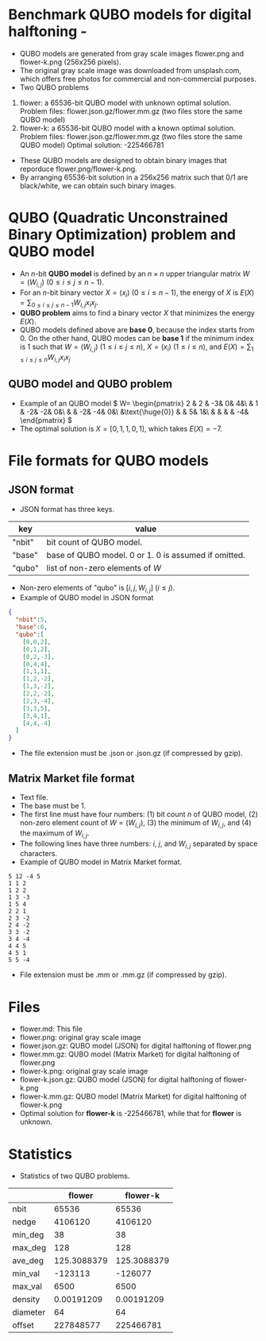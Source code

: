 # Benchmark QUBO models for digital halftoning -

* QUBO models are generated from gray scale images flower.png and flower-k.png (256x256 pixels).
* The original gray scale image was downloaded from unsplash.com, which offers free photos for commercial and non-commercial purposes.
* Two QUBO problems
1.  flower: a 65536-bit QUBO model with unknown optimal solution.
    Problem files: flower.json.gz/flower.mm.gz   (two files store the same QUBO model)
2. flower-k: a 65536-bit QUBO model with a known optimal solution.
    Problem files: flower.json.gz/flower.mm.gz   (two files store the same QUBO model)
    Optimal solution: -225466781
* These QUBO models are designed to obtain binary images that reporduce flower.png/flower-k.png.
* By arranging 65536-bit solution in a 256x256 matrix such that 0/1 are black/white, we can obtain such binary images.


# QUBO (Quadratic Unconstrained Binary Optimization) problem and QUBO model
* An $n$-bit **QUBO model** is defined by an $n\times n$ upper triangular matrix $W=(W_{i,j})$ $(0\leq i\leq j\leq n-1)$.
* For an $n$-bit binary vector $X=(x_i)$ $(0\leq i\leq n-1)$, the energy of $X$ is $E(X)=\sum_{0\leq i\leq j\leq n-1}W_{i,j}x_ix_j$.
* **QUBO problem** aims to find a binary vector $X$ that minimizes the energy $E(X)$.
* QUBO models defined above are **base 0**, because the index starts from 0. On the other hand, QUBO modes can be **base 1** if the minimum index is 1 such that $W=(W_{i,j})$ $(1\leq i\leq j\leq n)$, $X=(x_i)$ $(1\leq i\leq n)$, and $E(X)=\sum_{1\leq i\leq j\leq n}W_{i,j}x_ix_j$

## QUBO model and QUBO problem
* Example of an QUBO model
$
W=
\begin{pmatrix} 
2 & 2 & -3& 0& 4&\\ 
 & 1 & -2& -2& 0&\\ 
 &  & -2& -4& 0&\\ 
 &\text{\huge{0}}  & & 5& 1&\\ 
 &  & & & -4& 
\end{pmatrix}
$
* The optimal solution is $X=[0,1,1,0,1]$, which takes $E(X)=-7$.

# File formats for QUBO models

## JSON format
* JSON format has three keys.
  
| key    | value                                                |
| ------ | ---------------------------------------------------- |
| "nbit" | bit count of QUBO model.                             |
| "base" | base of QUBO model. 0 or 1. 0 is assumed if omitted. |
| "qubo" | list of non-zero elements of $W$                     |

* Non-zero elements of "qubo" is $[i,j,W_{i,j}]$ $(i\leq j)$.
* Example of QUBO model in JSON format
```JSON
{
  "nbit":5,
  "base":0,
  "qubo":[
    [0,0,2],
    [0,1,2],
    [0,2,-3],
    [0,4,4],
    [1,1,1],
    [1,2,-2],
    [1,3,-2],
    [2,2,-2],
    [2,3,-4],
    [3,3,5],
    [3,4,1],
    [4,4,-4]
  ]
}
```
* The file extension must be .json or .json.gz (if compressed by gzip).

## Matrix Market file format
* Text file.
* The base must be 1.
* The first line must have four numbers: (1) bit count $n$ of QUBO model, (2) non-zero element count of $W=(W_{i,j})$, (3) the minimum of $W_{i,j}$, and (4) the maximum of $W_{i,j}$.
* The following lines have three numbers: $i$, $j$, and $W_{i,j}$ separated by space characters.
* Example of QUBO model in Matrix Market format.
```TEXT
5 12 -4 5
1 1 2
1 2 2
1 3 -3
1 5 4
2 2 1
2 3 -2
2 4 -2
3 3 -2
3 4 -4
4 4 5
4 5 1
5 5 -4
```
* File extension must be .mm or .mm.gz (if compressed by gzip).

# Files
* flower.md: This file
* flower.png: original gray scale image
* flower.json.gz: QUBO model (JSON) for digital halftoning of flower.png
* flower.mm.gz: QUBO model (Matrix Market) for digital halftoning of flower.png
* flower-k.png: original gray scale image
* flower-k.json.gz: QUBO model (JSON) for digital halftoning of flower-k.png
* flower-k.mm.gz: QUBO model (Matrix Market) for digital halftoning of flower-k.png
* Optimal solution for **flower-k** is -225466781, while that for **flower** is unknown.

# Statistics
* Statistics of two QUBO problems.
  
|          | flower      | flower-k    |
| -------- | ----------- | ----------- |
| nbit     | 65536       | 65536       |
| nedge    | 4106120     | 4106120     |
| min_deg  | 38          | 38          |
| max_deg  | 128         | 128         |
| ave_deg  | 125.3088379 | 125.3088379 |
| min_val   | -123113     | -126077     |
| max_val   | 6500        | 6500        |
| density  | 0.00191209  | 0.00191209  |
| diameter | 64          | 64          |
| offset   | 227848577   | 225466781   |
